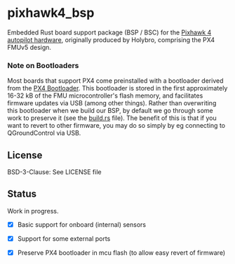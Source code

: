 # pixhawk4_bsp

Embedded Rust board support package (BSP / BSC) for the 
[Pixhawk 4 autopilot hardware](https://docs.px4.io/v1.9.0/en/flight_controller/pixhawk4.html),
originally produced by Holybro, comprising the PX4 FMUv5 design.


### Note on Bootloaders
Most boards that support PX4 come preinstalled with a bootloader derived from 
the [PX4 Bootloader](https://github.com/PX4/Bootloader).  This bootloader
is stored in the first approximately 16-32 kB of the FMU microcontroller's
flash memory, and facilitates firmware updates via USB (among other things).
Rather than overwriting this bootloader when we build our BSP, by default
we go through some work to preserve it (see the [build.rs](./build.rs) file).
The benefit of this is that if you want to revert to other firmware, you 
may do so simply by eg connecting to QGroundControl via USB. 

## License
BSD-3-Clause: See LICENSE file

## Status

Work in progress.

- [x] Basic support for onboard (internal) sensors
- [x] Support for some external ports
- [x] Preserve PX4 bootloader in mcu flash (to allow easy revert of firmware)
 

